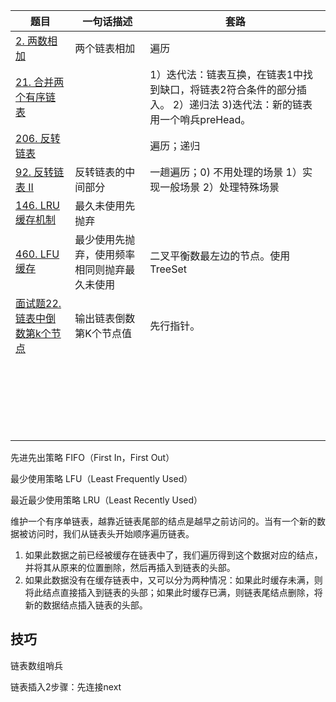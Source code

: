 | 题目                                                         | 一句话描述                                   | 套路                                                         |
| ------------------------------------------------------------ | -------------------------------------------- | ------------------------------------------------------------ |
| [2. 两数相加](https://leetcode-cn.com/problems/add-two-numbers/) | 两个链表相加                                 | 遍历                                                         |
| [21. 合并两个有序链表](https://leetcode-cn.com/problems/merge-two-sorted-lists/) |                                              | 1）迭代法：链表互换，在链表1中找到缺口，将链表2符合条件的部分插入。 2）递归法 3)迭代法：新的链表用一个哨兵preHead。 |
| [206. 反转链表](https://leetcode-cn.com/problems/reverse-linked-list/) |                                              | 遍历；递归                                                   |
| [92. 反转链表 II](https://leetcode-cn.com/problems/reverse-linked-list-ii/) | 反转链表的中间部分                           | 一趟遍历；0) 不用处理的场景 1）实现一般场景 2）处理特殊场景  |
| [146. LRU缓存机制](https://leetcode-cn.com/problems/lru-cache/) | 最久未使用先抛弃                             |                                                              |
| [460. LFU缓存](https://leetcode-cn.com/problems/lfu-cache/)  | 最少使用先抛弃，使用频率相同则抛弃最久未使用 | 二叉平衡数最左边的节点。使用TreeSet                          |
| [面试题22. 链表中倒数第k个节点](https://leetcode-cn.com/problems/lian-biao-zhong-dao-shu-di-kge-jie-dian-lcof/) | 输出链表倒数第K个节点值                      | 先行指针。                                                   |
|                                                              |                                              |                                                              |
|                                                              |                                              |                                                              |
|                                                              |                                              |                                                              |
|                                                              |                                              |                                                              |
|                                                              |                                              |                                                              |
|                                                              |                                              |                                                              |
|                                                              |                                              |                                                              |
|                                                              |                                              |                                                              |
|                                                              |                                              |                                                              |
|                                                              |                                              |                                                              |
|                                                              |                                              |                                                              |
|                                                              |                                              |                                                              |
|                                                              |                                              |                                                              |
|                                                              |                                              |                                                              |
|                                                              |                                              |                                                              |
|                                                              |                                              |                                                              |
|                                                              |                                              |                                                              |
|                                                              |                                              |                                                              |
|                                                              |                                              |                                                              |
|                                                              |                                              |                                                              |
|                                                              |                                              |                                                              |
|                                                              |                                              |                                                              |



先进先出策略 FIFO（First In，First Out）

最少使用策略 LFU（Least Frequently Used）

最近最少使用策略 LRU（Least Recently Used）



维护一个有序单链表，越靠近链表尾部的结点是越早之前访问的。当有一个新的数据被访问时，我们从链表头开始顺序遍历链表。

1. 如果此数据之前已经被缓存在链表中了，我们遍历得到这个数据对应的结点，并将其从原来的位置删除，然后再插入到链表的头部。
2. 如果此数据没有在缓存链表中，又可以分为两种情况：如果此时缓存未满，则将此结点直接插入到链表的头部；如果此时缓存已满，则链表尾结点删除，将新的数据结点插入链表的头部。





## 技巧

链表数组哨兵

链表插入2步骤：先连接next